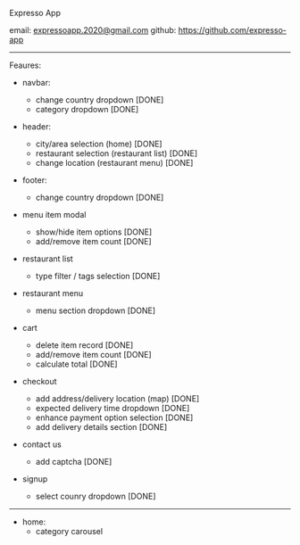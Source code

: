 Expresso App


email: expressoapp.2020@gmail.com
github: https://github.com/expresso-app

----------------------------------------------------

Feaures:

- navbar:
    - change country dropdown [DONE]
    - category dropdown [DONE]

- header:
    - city/area selection (home) [DONE]
    - restaurant selection (restaurant list) [DONE]
    - change location (restaurant menu) [DONE]

- footer:
    - change country dropdown [DONE]

- menu item modal
    - show/hide item options [DONE]
    - add/remove item count [DONE]

- restaurant list
    - type filter / tags selection  [DONE]

- restaurant menu
    - menu section dropdown   [DONE]

- cart
    - delete item record [DONE]
    - add/remove item count [DONE]
    - calculate total [DONE]

- checkout
    - add address/delivery location (map) [DONE]
    - expected delivery time dropdown   [DONE]
    - enhance payment option selection [DONE] 
    - add delivery details section    [DONE]

- contact us
    - add captcha [DONE]

- signup
    - select counry dropdown [DONE]

----------------------------------------------------------------------------------


- home:
    - category carousel 
